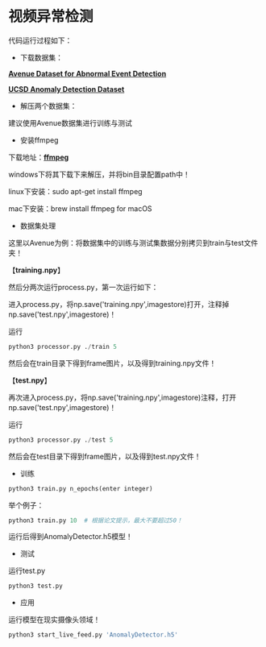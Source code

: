 # 视频异常检测

代码运行过程如下：

- 下载数据集：

[**Avenue Dataset for Abnormal Event Detection**](http://www.cse.cuhk.edu.hk/leojia/projects/detectabnormal/dataset.html)

[**UCSD Anomaly Detection Dataset**](http://www.svcl.ucsd.edu/projects/anomaly/dataset.html)

- 解压两个数据集：

建议使用Avenue数据集进行训练与测试

- 安装ffmpeg 

下载地址：[**ffmpeg** ](http://ffmpeg.org/download.html#build-windows)

windows下将其下载下来解压，并将bin目录配置path中！

linux下安装：sudo apt-get install ffmpeg

mac下安装：brew install ffmpeg for macOS

- 数据集处理

这里以Avenue为例：将数据集中的训练与测试集数据分别拷贝到train与test文件夹！

【**training.npy**】

然后分两次运行process.py，第一次运行如下：

进入process.py，将np.save('training.npy',imagestore)打开，注释掉np.save('test.npy',imagestore)！

运行 

```python
python3 processor.py ./train 5
```

然后会在train目录下得到frame图片，以及得到training.npy文件！

【**test.npy**】

再次进入process.py，将np.save('training.npy',imagestore)注释，打开np.save('test.npy',imagestore)！

运行

```python
python3 processor.py ./test 5
```

然后会在test目录下得到frame图片，以及得到test.npy文件！

- 训练

```python
python3 train.py n_epochs(enter integer)
```

举个例子：

```python
python3 train.py 10  # 根据论文提示，最大不要超过50！
```

运行后得到AnomalyDetector.h5模型！

- 测试

运行test.py

```python
python3 test.py
```

- 应用

运行模型在现实摄像头领域！

```python
python3 start_live_feed.py 'AnomalyDetector.h5'
```

